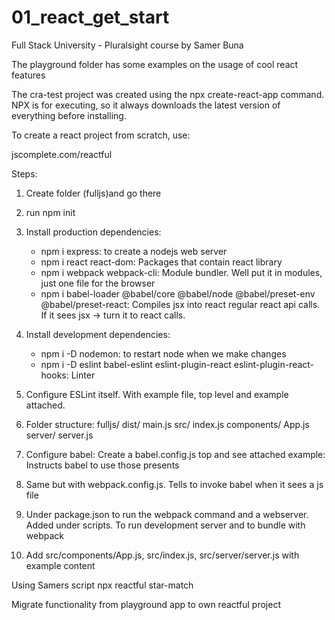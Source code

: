 # 01_react_get_start
Full Stack University - Pluralsight course by Samer Buna


The playground folder has some examples on the usage of cool react features

The cra-test project was created using the npx create-react-app command. NPX is for executing, so it always downloads the latest version of everything before installing.

To create a react project from scratch, use:

jscomplete.com/reactful

Steps:

1. Create folder (fulljs)and go there
2. run npm init
3. Install production dependencies:
    - npm i express: to create a nodejs web server
    - npm i react react-dom: Packages that contain react library
    - npm i webpack webpack-cli: Module bundler. Well put it in modules, just one file for the browser
    - npm i babel-loader @babel/core @babel/node @babel/preset-env @babel/preset-react: Compiles jsx into react regular react api calls. If it sees jsx -> turn it to react calls. 
3. Install development dependencies:
    - npm i -D nodemon: to restart node when we make changes
    - npm i -D eslint babel-eslint eslint-plugin-react eslint-plugin-react-hooks: Linter

4. Configure ESLint itself. With example file, top level and example attached.
5. Folder structure:
            fulljs/
            dist/
                main.js
            src/
                index.js
                components/
                App.js
                server/
                server.js
6. Configure babel: Create a babel.config.js top and see attached example: Instructs babel to use those presents
7. Same but with webpack.config.js. Tells to invoke babel when it sees a js file
8. Under package.json to run the webpack command and a webserver. Added under scripts. To run development server and to bundle with webpack
9. Add src/components/App.js, src/index.js, src/server/server.js with example content

Using Samers script
npx reactful star-match

Migrate functionality from playground app to own reactful project